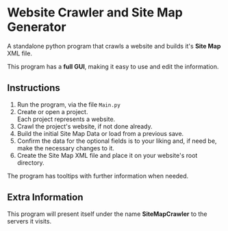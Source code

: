 # Website Crawler and Site Map Generator

A standalone python program that crawls a website and builds it's **Site Map** XML file.

This program has a **full GUI**, making it easy to use and edit the information.

## Instructions

1. Run the program, via the file `Main.py`
2. Create or open a project.  
Each project represents a website.
3. Crawl the project's website, if not done already.
4. Build the initial Site Map Data or load from a previous save.
5. Confirm the data for the optional fields is to your liking and, if need be, make the necessary changes to it.
6. Create the Site Map XML file and place it on your website's root directory.

The program has tooltips with further information when needed.

## Extra Information

This program will present itself under the name **SiteMapCrawler** to the servers it visits.

